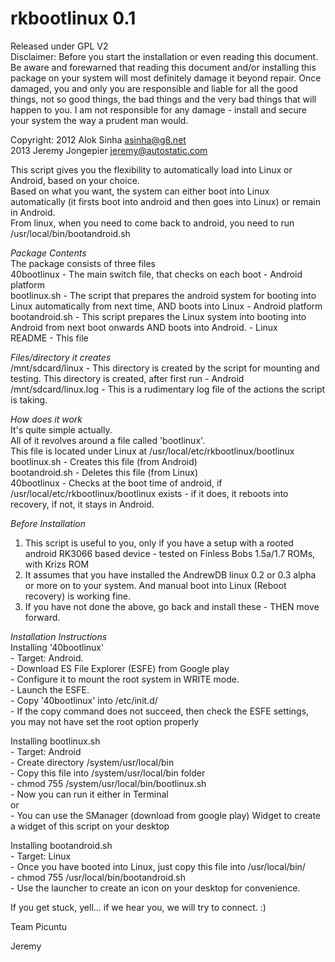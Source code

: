 rkbootlinux 0.1
===============

Released under GPL V2  
Disclaimer: Before you start the installation or even reading this document. Be aware and forewarned that reading this document and/or installing this package on your system will most definitely damage it beyond repair. Once damaged, you and only you are responsible and liable for all the good things, not so good things, the bad things and the very bad things that will happen to you. I am not responsible for any damage - install and secure your system the way a prudent man would.

Copyright: 2012 Alok Sinha <asinha@g8.net>  
           2013 Jeremy Jongepier <jeremy@autostatic.com>

This script gives you the flexibility to automatically load into Linux or Android, based on your choice.  
Based on what you want, the system can either boot into Linux automatically (it firsts boot into android and then goes into Linux) or remain in Android.  
From linux, when you need to come back to android, you need to run /usr/local/bin/bootandroid.sh


_Package Contents_  
The package consists of three files  
         40bootlinux    - The main switch file, that checks on each boot - Android platform  
         bootlinux.sh - The script that prepares the android system for booting into Linux automatically from next time, AND boots into Linux - Android platform  
         bootandroid.sh - This script prepares the Linux system into booting into Android from next boot onwards AND boots into Android. - Linux  
         README  - This file


_Files/directory it creates_  
        /mnt/sdcard/linux - This directory is created by the script for mounting and testing. This directory is created, after first run - Android  
           /mnt/sdcard/linux.log - This is a rudimentary log file of the actions the script is taking.


_How does it work_  
It's quite simple actually.  
All of it revolves around a file called 'bootlinux'.  
This file is located under Linux at /usr/local/etc/rkbootlinux/bootlinux  
bootlinux.sh	- Creates this file (from Android)  
bootandroid.sh	- Deletes this file (from Linux)  
40bootlinux	- Checks at the boot time of android, if /usr/local/etc/rkbootlinux/bootlinux exists - if it does, it reboots into recovery, if not, it stays in Android.  


_Before Installation_  
1. This script is useful to you, only if you have a setup with a rooted android RK3066 based device - tested on Finless Bobs 1.5a/1.7 ROMs, with Krizs ROM  
2. It assumes that you have installed the AndrewDB linux 0.2 or 0.3 alpha or more on to your system. And manual boot into Linux (Reboot recovery) is working fine.  
3. If you have not done the above, go back and install these - THEN move forward.


_Installation Instructions_  
   Installing '40bootlinux'  
      - Target: Android.  
      - Download ES File Explorer (ESFE) from Google play  
      - Configure it to mount the root system in WRITE mode.  
      - Launch the ESFE.  
      - Copy '40bootlinux' into /etc/init.d/  
      - If the copy command does not succeed, then check the ESFE settings, you may not have set the root option properly
    
   Installing bootlinux.sh  
      - Target: Android  
      - Create directory /system/usr/local/bin  
      - Copy this file into /system/usr/local/bin folder  
      - chmod 755 /system/usr/local/bin/bootlinux.sh  
      - Now you can run it either in Terminal  
        or  
      - You can use the SManager (download from google play) Widget to create a widget of this script on your desktop

   Installing bootandroid.sh  
      - Target: Linux  
      - Once you have booted into Linux, just copy this file into /usr/local/bin/  
      - chmod 755 /usr/local/bin/bootandroid.sh  
      - Use the launcher to create an icon on your desktop for convenience. 


If you get stuck, yell... if we hear you, we will try to connect. :)


Team Picuntu

Jeremy

